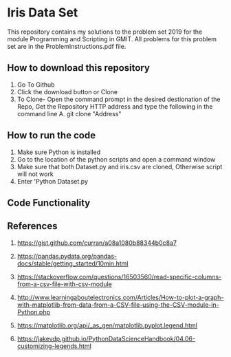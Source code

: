 # Iris Data Set

This repository contains my solutions to the problem set 2019 for the module Programming and Scripting in GMIT.
All problems for this problem set are in the ProblemInstructions.pdf file.

## How to download this repository
1. Go To Github
2. Click the download button or Clone
3. To Clone- Open the command prompt in the desired destionation of the Repo, Get the Repository HTTP address and type the following in the command line
    A. git clone "Address"
    
## How to run the code
1. Make sure Python is installed
2. Go to the location of the python scripts and open a command window
3. Make sure that both Dataset.py and iris.csv are cloned, Otherwise script will not work
3. Enter 'Python Dataset.py

## Code Functionality

## References
  1. https://gist.github.com/curran/a08a1080b88344b0c8a7
  
  2. https://pandas.pydata.org/pandas-docs/stable/getting_started/10min.html

  3. https://stackoverflow.com/questions/16503560/read-specific-columns-from-a-csv-file-with-csv-module
  
  4. http://www.learningaboutelectronics.com/Articles/How-to-plot-a-graph-with-matplotlib-from-data-from-a-CSV-file-using-the-CSV-module-in-Python.php

  5. https://matplotlib.org/api/_as_gen/matplotlib.pyplot.legend.html
  
  6. https://jakevdp.github.io/PythonDataScienceHandbook/04.06-customizing-legends.html

